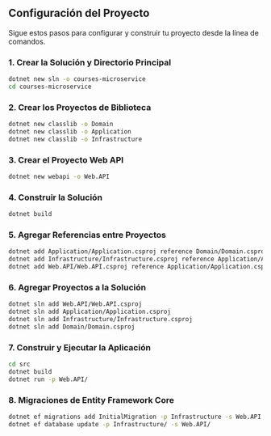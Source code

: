## Configuración del Proyecto

Sigue estos pasos para configurar y construir tu proyecto desde la línea de comandos.

### 1. Crear la Solución y Directorio Principal

```bash
dotnet new sln -o courses-microservice
cd courses-microservice
```

### 2. Crear los Proyectos de Biblioteca

```bash
dotnet new classlib -o Domain
dotnet new classlib -o Application
dotnet new classlib -o Infrastructure
```

### 3. Crear el Proyecto Web API

```bash
dotnet new webapi -o Web.API
```

### 4. Construir la Solución

```bash
dotnet build
```

### 5. Agregar Referencias entre Proyectos

```bash
dotnet add Application/Application.csproj reference Domain/Domain.csproj
dotnet add Infrastructure/Infrastructure.csproj reference Application/Application.csproj
dotnet add Web.API/Web.API.csproj reference Application/Application.csproj Infrastructure/Infrastructure.csproj
```

### 6. Agregar Proyectos a la Solución

```bash
dotnet sln add Web.API/Web.API.csproj
dotnet sln add Application/Application.csproj
dotnet sln add Infrastructure/Infrastructure.csproj
dotnet sln add Domain/Domain.csproj
```

### 7. Construir y Ejecutar la Aplicación

```bash
cd src
dotnet build
dotnet run -p Web.API/
```

### 8. Migraciones de Entity Framework Core

```bash
dotnet ef migrations add InitialMigration -p Infrastructure -s Web.API -o Persistence/Migrations --verbose
dotnet ef database update -p Infrastructure/ -s Web.API/
```

<!--
### 9. Crear Proyectos de Prueba (opcional)

```bash
cd test
dotnet new xunit -o Application.Customers.UnitTests
```
-->
